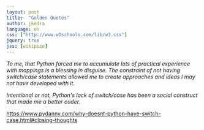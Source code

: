 ```yaml
---
layout: post
title:  "Golden Quotes"
author: jkedra
language: en
css: ["http://www.w3schools.com/lib/w3.css"]
jquery: true
jss: [wikipize]
---
```


<div class="w3-panel w3-pale-green w3-leftbar w3-border-green">
<p>
<i>
To me, that Python forced me to accumulate lots of practical experience with
mappings is a blessing in disguise. The constraint of not having switch/case
statements allowed me to create approaches and ideas I may not have developed
with it.
</i>
</p>

<p>
<i>
Intentional or not, Python's lack of switch/case has been a social construct
that made me a better coder.
</i>
</p>
</div>

https://www.pydanny.com/why-doesnt-python-have-switch-case.html#closing-thoughts

